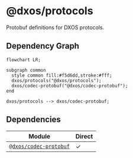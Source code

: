 # @dxos/protocols

Protobuf definitions for DXOS protocols.
## Dependency Graph
```mermaid
flowchart LR;

subgraph common
  style common fill:#f5d6dd,stroke:#fff;
  dxos/protocols("@dxos/protocols");
  dxos/codec-protobuf("@dxos/codec-protobuf");
end

dxos/protocols --> dxos/codec-protobuf;
```
## Dependencies
| Module | Direct |
|---|---|
| [`@dxos/codec-protobuf`](../../codec-protobuf/docs/README.md) | &check; |
